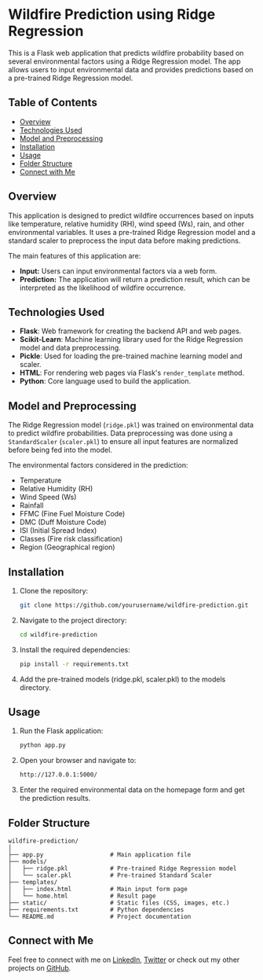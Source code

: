 # Wildfire Prediction using Ridge Regression

This is a Flask web application that predicts wildfire probability based on several environmental factors using a Ridge Regression model. The app allows users to input environmental data and provides predictions based on a pre-trained Ridge Regression model.

## Table of Contents

- [Overview](#overview)
- [Technologies Used](#technologies-used)
- [Model and Preprocessing](#model-and-preprocessing)
- [Installation](#installation)
- [Usage](#usage)
- [Folder Structure](#folder-structure)
- [Connect with Me](#connect-with-me)

## Overview

This application is designed to predict wildfire occurrences based on inputs like temperature, relative humidity (RH), wind speed (Ws), rain, and other environmental variables. It uses a pre-trained Ridge Regression model and a standard scaler to preprocess the input data before making predictions.

The main features of this application are:
- **Input:** Users can input environmental factors via a web form.
- **Prediction:** The application will return a prediction result, which can be interpreted as the likelihood of wildfire occurrence.

## Technologies Used

- **Flask**: Web framework for creating the backend API and web pages.
- **Scikit-Learn**: Machine learning library used for the Ridge Regression model and data preprocessing.
- **Pickle**: Used for loading the pre-trained machine learning model and scaler.
- **HTML**: For rendering web pages via Flask's `render_template` method.
- **Python**: Core language used to build the application.

## Model and Preprocessing

The Ridge Regression model (`ridge.pkl`) was trained on environmental data to predict wildfire probabilities. Data preprocessing was done using a `StandardScaler` (`scaler.pkl`) to ensure all input features are normalized before being fed into the model.

The environmental factors considered in the prediction:
- Temperature
- Relative Humidity (RH)
- Wind Speed (Ws)
- Rainfall
- FFMC (Fine Fuel Moisture Code)
- DMC (Duff Moisture Code)
- ISI (Initial Spread Index)
- Classes (Fire risk classification)
- Region (Geographical region)

## Installation

1. Clone the repository:
   ```bash
   git clone https://github.com/yourusername/wildfire-prediction.git
2. Navigate to the project directory:
   ```bash
   cd wildfire-prediction
3. Install the required dependencies:
   ```bash
   pip install -r requirements.txt
4. Add the pre-trained models (ridge.pkl, scaler.pkl) to the models directory.

## Usage

1. Run the Flask application:
   ```bash
   python app.py
2. Open your browser and navigate to:
   ```bash
   http://127.0.0.1:5000/
3. Enter the required environmental data on the homepage form and get the prediction results.

## Folder Structure
    wildfire-prediction/
    │
    ├── app.py                   # Main application file
    ├── models/
    │   ├── ridge.pkl            # Pre-trained Ridge Regression model
    │   └── scaler.pkl           # Pre-trained Standard Scaler
    ├── templates/
    │   ├── index.html           # Main input form page
    │   └── home.html            # Result page
    ├── static/                  # Static files (CSS, images, etc.)
    ├── requirements.txt         # Python dependencies
    └── README.md                # Project documentation


## Connect with Me

Feel free to connect with me on [LinkedIn](https://www.linkedin.com/in/shivam-u/), [Twitter](https://x.com/Shivam_Twtss) or check out my other projects on [GitHub](https://github.com/Shivam-Upa).

<!--
## Screenshots

  ### Homepage
  ### Prediction Result
-->
  
